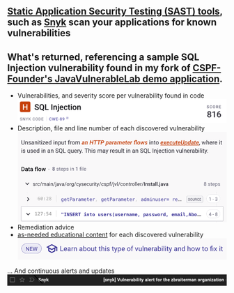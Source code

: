 ## [Static Application Security Testing (SAST) tools](https://owasp.org/www-community/Source_Code_Analysis_Tools), such as [Snyk](https://snyk.io/) scan your applications for known vulnerabilities

## What's returned, referencing a sample SQL Injection vulnerability found in my fork of [CSPF-Founder's JavaVulnerableLab demo application](https://github.com/CSPF-Founder/JavaVulnerableLab).

* Vulnerabilities, and severity score per vulnerability found in code ![](/images/snyk_code_java_vulnerable_lab_sqli_score.png)
* Description, file and line number of each discovered vulnerability ![](/images/snyk_java_sqli_data_flow_example.png)
* Remediation advice
* [as-needed educational content](https://learn.snyk.io/lessons/sql-injection/java/) for each discovered vulnerability  ![](/images/snyk_learn_prompt.png)



... And continuous alerts and updates ![](/images/snyk-vulnerability-email-alert.png)

